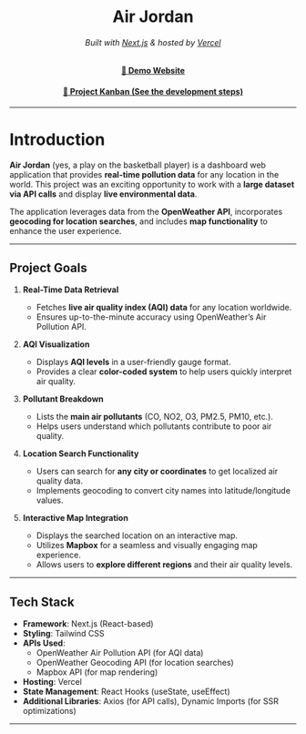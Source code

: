 <!-- Headings -->
<div align="center">
    <h1>Air Jordan</h1>
    <h6>
        Built with <a href="https://nextjs.org">Next.js</a> &
        hosted by <a href="https://vercel.com/">Vercel</a> 
    </h6>
    <h4>
      <a href="https://air-jordan-chi.vercel.app/" target="_blank">
        🔗 Demo Website
      </a>
    </h4>
    <h4>
      <a href="https://github.com/users/mutaremalcolm/projects/14" target="_blank">
        🔗 Project Kanban (See the development steps)
      </a>
    </h4>
    <hr>
</div>

# **Introduction**
**Air Jordan** (yes, a play on the basketball player) is a dashboard web application that provides **real-time pollution data** for any location in the world. This project was an exciting opportunity to work with a **large dataset via API calls** and display **live environmental data**. 

The application leverages data from the **OpenWeather API**, incorporates **geocoding for location searches**, and includes **map functionality** to enhance the user experience.

---

## **Project Goals**
1. **Real-Time Data Retrieval**
   - Fetches **live air quality index (AQI) data** for any location worldwide.
   - Ensures up-to-the-minute accuracy using OpenWeather’s Air Pollution API.

2. **AQI Visualization**
   - Displays **AQI levels** in a user-friendly gauge format.
   - Provides a clear **color-coded system** to help users quickly interpret air quality.

3. **Pollutant Breakdown**
   - Lists the **main air pollutants** (CO, NO2, O3, PM2.5, PM10, etc.).
   - Helps users understand which pollutants contribute to poor air quality.

4. **Location Search Functionality**
   - Users can search for **any city or coordinates** to get localized air quality data.
   - Implements geocoding to convert city names into latitude/longitude values.

5. **Interactive Map Integration**
   - Displays the searched location on an interactive map.
   - Utilizes **Mapbox** for a seamless and visually engaging map experience.
   - Allows users to **explore different regions** and their air quality levels.

---

## **Tech Stack**
- **Framework**: Next.js (React-based)
- **Styling**: Tailwind CSS
- **APIs Used**:
  - OpenWeather Air Pollution API (for AQI data)
  - OpenWeather Geocoding API (for location searches)
  - Mapbox API (for map rendering)
- **Hosting**: Vercel
- **State Management**: React Hooks (useState, useEffect)
- **Additional Libraries**: Axios (for API calls), Dynamic Imports (for SSR optimizations)

---